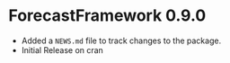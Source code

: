# ForecastFramework 0.9.0

* Added a `NEWS.md` file to track changes to the package.
* Initial Release on cran
